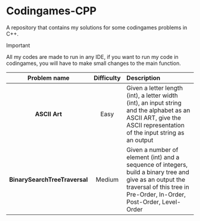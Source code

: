 # Codingames-CPP
A repository that contains my solutions for some codingames problems in C++.  
> [!IMPORTANT]
> All my codes are made to run in any IDE, if you want to run my code in codingames, you will have to make small changes to the main function.  

|Problem name|Difficulty|Description|
| :---: | :---: | :--- |
| **ASCII Art** | Easy  | Given a letter length (int), a letter width (int), an input string and the alphabet as an ASCII ART, give the ASCII representation of the input string as an output|
| **BinarySearchTreeTraversal** | Medium | Given a number of element (int) and a sequence of integers, build a binary tree and give as an output the traversal of this tree in Pre-Order, In-Order, Post-Order, Level-Order|
